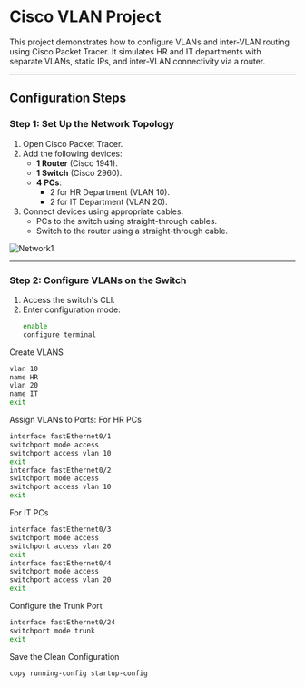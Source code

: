 # Cisco VLAN Project

This project demonstrates how to configure VLANs and inter-VLAN routing using Cisco Packet Tracer. It simulates HR and IT departments with separate VLANs, static IPs, and inter-VLAN connectivity via a router.

---

## **Configuration Steps**

### **Step 1: Set Up the Network Topology**
1. Open Cisco Packet Tracer.
2. Add the following devices:
   - **1 Router** (Cisco 1941).
   - **1 Switch** (Cisco 2960).
   - **4 PCs**:
     - 2 for HR Department (VLAN 10).
     - 2 for IT Department (VLAN 20).
3. Connect devices using appropriate cables:
   - PCs to the switch using straight-through cables.
   - Switch to the router using a straight-through cable.
     
![Network1](https://github.com/user-attachments/assets/9936834b-c43f-4af8-9249-99e7f33d2dc4)

---

### **Step 2: Configure VLANs on the Switch**
1. Access the switch's CLI.
2. Enter configuration mode:
   ```bash
   enable
   configure terminal 
Create VLANS
   ```bash
   vlan 10
   name HR
   vlan 20
   name IT
   exit
   ```

Assign VLANs to Ports:
   For HR PCs 
   ```bash
   interface fastEthernet0/1
   switchport mode access
   switchport access vlan 10
   exit
   interface fastEthernet0/2
   switchport mode access
   switchport access vlan 10
   exit
   ```
   For IT PCs
   ```bash
   interface fastEthernet0/3
   switchport mode access
   switchport access vlan 20
   exit
   interface fastEthernet0/4
   switchport mode access
   switchport access vlan 20
   exit
   ```
   Configure the Trunk Port
   ```bash
   interface fastEthernet0/24
   switchport mode trunk
   exit
   ```
   Save the Clean Configuration
   ```bash
   copy running-config startup-config
   ```




